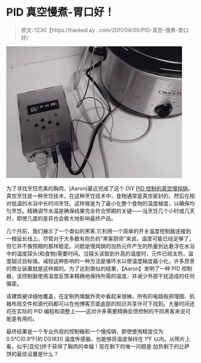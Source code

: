# PID 真空慢煮-胃口好！

> 原文::1230【https://hacked ay . com/2011/04/05/PID-真空-慢煮-胃口好/

![](img/51f91ebc45d90f25714e44d4f749b484.png "slow cooker (Custom)")

为了寻找烹饪完美的胸肉，[Aaron]最近完成了这个 DIY [PID 控制的真空慢炖锅](http://www.over-engineered.com/projects/sous-vide-pid-controller/)。真空烹饪是一种烹饪技术，在这种烹饪技术中，食物通常是真空密封的，然后在相对低温的水浴中长时间烹饪。这样做是为了最小化整个食物的温度梯度，以确保均匀烹饪。精确调节水温是确保结果完全符合预期的关键——当烹饪几个小时或几天时，即使几度的差异也会极大地影响最终产品。

几个月前，我们展示了一个类似的黑客,它利用一个简单的开关温度控制器连接到一根延长线上。尽管对于大多数有抱负的“黑客厨师”来说，温度可能已经足够了，但它并不像预期的那样稳定。问题是慢炖锅的加热元件产生的热量到达悬浮在水浴中的温度探头(和食物)需要时间。当探头读取到升高的温度时，元件已经太热，温度超过目标值。减轻这种影响的一种方法是循环水以使温度梯度最小化，许多昂贵的商业装置就是这样做的。为了达到类似的结果，【Aaron】发明了一种 PID 控制器，该控制器使用温度反馈来精确地保持所需的温度，并减少外部干扰造成的任何偏差。

该建筑被详细地覆盖，在定制丙烯酸外壳中看起来很棒。所有的电路板原理图、机箱布局文件和源代码都可以在他博客页面底部的知识共享许可下找到。大量时间还花在实际的 PID 编程和调整上——这对许多需要精确反馈控制的不同黑客来说可能是有用的。

最终结果是一个专业外观的控制箱和一个慢炖锅，即使使用精度仅为 0.5°C(0.9°F)的 DS1820 温度传感器，也能够将温度保持在 1°F 以内。从照片上看，似乎[亚伦]终于获得了胸肉的幸福！现在剩下的唯一问题是:加热剩下的比萨饼的最佳设置是什么？